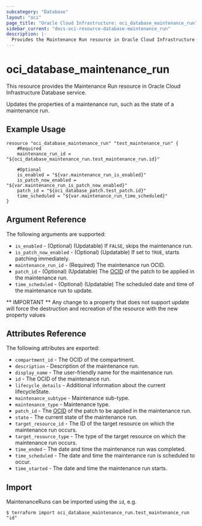 ```yaml
---
subcategory: "Database"
layout: "oci"
page_title: "Oracle Cloud Infrastructure: oci_database_maintenance_run"
sidebar_current: "docs-oci-resource-database-maintenance_run"
description: |-
  Provides the Maintenance Run resource in Oracle Cloud Infrastructure Database service
---
```


# oci_database_maintenance_run
This resource provides the Maintenance Run resource in Oracle Cloud Infrastructure Database service.

Updates the properties of a maintenance run, such as the state of a maintenance run.

## Example Usage

```hcl
resource "oci_database_maintenance_run" "test_maintenance_run" {
	#Required
	maintenance_run_id = "${oci_database_maintenance_run.test_maintenance_run.id}"

	#Optional
	is_enabled = "${var.maintenance_run_is_enabled}"
	is_patch_now_enabled = "${var.maintenance_run_is_patch_now_enabled}"
	patch_id = "${oci_database_patch.test_patch.id}"
	time_scheduled = "${var.maintenance_run_time_scheduled}"
}
```

## Argument Reference

The following arguments are supported:

* `is_enabled` - (Optional) (Updatable) If `FALSE`, skips the maintenance run.
* `is_patch_now_enabled` - (Optional) (Updatable) If set to `TRUE`, starts patching immediately.
* `maintenance_run_id` - (Required) The maintenance run OCID.
* `patch_id` - (Optional) (Updatable) The [OCID](https://docs.cloud.oracle.com/iaas/Content/General/Concepts/identifiers.htm) of the patch to be applied in the maintenance run.
* `time_scheduled` - (Optional) (Updatable) The scheduled date and time of the maintenance run to update.


** IMPORTANT **
Any change to a property that does not support update will force the destruction and recreation of the resource with the new property values

## Attributes Reference

The following attributes are exported:

* `compartment_id` - The OCID of the compartment.
* `description` - Description of the maintenance run.
* `display_name` - The user-friendly name for the maintenance run.
* `id` - The OCID of the maintenance run.
* `lifecycle_details` - Additional information about the current lifecycleState.
* `maintenance_subtype` - Maintenance sub-type.
* `maintenance_type` - Maintenance type.
* `patch_id` - The [OCID](https://docs.cloud.oracle.com/iaas/Content/General/Concepts/identifiers.htm) of the patch to be applied in the maintenance run.
* `state` - The current state of the maintenance run.
* `target_resource_id` - The ID of the target resource on which the maintenance run occurs.
* `target_resource_type` - The type of the target resource on which the maintenance run occurs.
* `time_ended` - The date and time the maintenance run was completed.
* `time_scheduled` - The date and time the maintenance run is scheduled to occur.
* `time_started` - The date and time the maintenance run starts.

## Import

MaintenanceRuns can be imported using the `id`, e.g.

```
$ terraform import oci_database_maintenance_run.test_maintenance_run "id"
```

